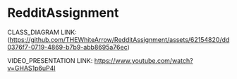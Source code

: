 # RedditAssignment

CLASS_DIAGRAM
LINK: (https://github.com/THEWhiteArrow/RedditAssignment/assets/62154820/dd0376f7-0719-4869-b7b9-abb8695a76ec)

VIDEO_PRESENTATION
LINK: https://www.youtube.com/watch?v=GHAS1p6uP4I

